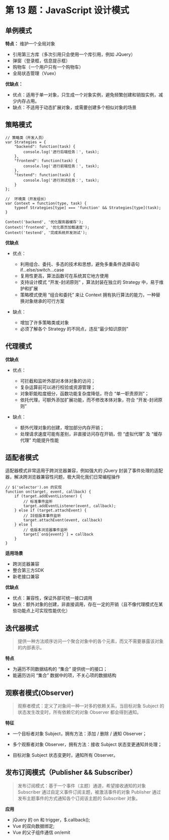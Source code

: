 # 第 13 题：JavaScript 设计模式

## 单例模式

**特点：** 维护一个全局对象

* 引用第三方库（多次引用只会使用一个库引用，例如 JQuery）
* 弹窗（登录框，信息提示框）
* 购物车（一个用户只有一个购物车）
* 全局状态管理（Vuex）

**优缺点：**

* 优点：适用于单一对象，只生成一个对象实例，避免频繁创建和销毁实例，减少内存占用。
* 缺点：不适用于动态扩展对象，或需要创建多个相似对象的场景


## 策略模式

```
// 策略类（开发人员）
var Strategies = {
    "backend": function(task) {
        console.log('进行后端任务：', task);
    },
    "frontend": function(task) {
        console.log('进行前端任务：', task);
    },
    "testend": function(task) {
        console.log('进行测试任务：', task);
    }
};

//  环境类（开发组长）
var Context = function(type, task) {
    typeof Strategies[type] === 'function' && Strategies[type](task);
}

Context('backend', '优化服务器缓存');
Context('frontend', '优化首页加载速度');
Context('testend', '完成系统并发测试');
```

**优缺点**

* 优点：
  * 利用组合、委托、多态的技术和思想，避免多重条件选择语句 if...else/switch...case
  * 复用性更高，算法函数可在系统其它地方使用
  * 支持设计模式 “开发-封闭原则“ ，算法封装在独立的 Strategy 中，易于维护和扩展
  * 策略模式使用 “组合和委托” 来让 Context 拥有执行算法的能力，一种替换对象继承的可行方案

* 缺点：
  * 增加了许多策略类或对象
  * 必须了解各个 Strategy 的不同点，违反“最少知识原则”


## 代理模式

**优缺点**

* 优点：

  * 可拦截和监听外部对本体对象的访问；
  * 复杂运算前可以进行校验或资源管理；
  * 对象职能粒度细分，函数功能复杂度降低，符合 “单一职责原则”；
  * 依托代理，可额外添加扩展功能，而不修改本体对象，符合 “开发-封闭原则”


* 缺点：

  * 额外代理对象的创建，增加部分内存开销；
  * 处理请求速度可能有差别，非直接访问存在开销，但 “虚拟代理” 及 “缓存代理” 均能提升性能


## 适配者模式

适配器模式非常适用于跨浏览器兼容，例如强大的 jQuery 封装了事件处理的适配器，解决跨浏览器兼容性问题，极大简化我们日常编程操作

```
// $('selector').on 的实现
function on(target, event, callback) {
    if (target.addEventListener) {
        // 标准事件监听
        target.addEventListener(event, callback);
    } else if (target.attachEvent) {
        // IE低版本事件监听
        target.attachEvent(event, callback)
    } else {
        // 低版本浏览器事件监听
        target[`on${event}`] = callback
    }
}
```

**适用场景**

* 跨浏览器兼容
* 整合第三方SDK
* 新老接口兼容

**优缺点**

* 优点：兼容性，保证外部可统一接口调用
* 缺点：额外对象的创建，非直接调用，存在一定的开销（且不像代理模式在某些功能点上可实现性能优化）

## 迭代器模式

> 提供一种方法顺序访问一个聚合对象中的各个元素，而又不需要暴露该对象的内部表示。

**特点**

* 为遍历不同数据结构的 “集合” 提供统一的接口；
* 能遍历访问 “集合” 数据中的项，不关心项的数据结构

## 观察者模式(Observer)

> 观察者模式：定义了对象间一种一对多的依赖关系，当目标对象 Subject 的状态发生改变时，所有依赖它的对象 Observer 都会得到通知。

**特征**

* 一个目标者对象 Subject，拥有方法：添加 / 删除 / 通知 Observer；

* 多个观察者对象 Observer，拥有方法：接收 Subject 状态变更通知并处理；

* 目标对象 Subject 状态变更时，通知所有 Observer。

## 发布订阅模式（Publisher && Subscriber）

> 发布订阅模式：基于一个事件（主题）通道，希望接收通知的对象 Subscriber 通过自定义事件订阅主题，被激活事件的对象 Publisher 通过发布主题事件的方式通知各个订阅该主题的 Subscriber 对象。

**应用**

* jQuery 的 on 和 trigger，$.callback();
* Vue 的双向数据绑定;
* Vue 的父子组件通信 $on/$emit